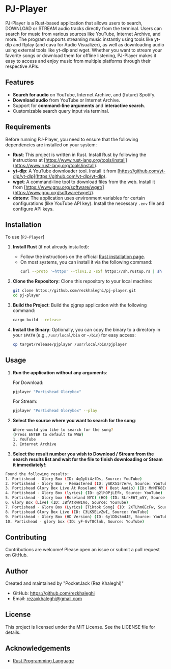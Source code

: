 # PJ-Player

PJ-Player is a Rust-based application that allows users to search, DOWNLOAD or STREAM audio tracks directly from the terminal. Users can search for music from various sources like YouTube, Internet Archive, and more. The program supports streaming music instantly using tools like yt-dlp and ffplay (and cava for Audio Visualizer), as well as downloading audio using external tools like yt-dlp and wget. Whether you want to stream your favorite songs or download them for offline listening, PJ-Player makes it easy to access and enjoy music from multiple platforms through their respective APIs.

## Features

- **Search for audio** on YouTube, Internet Archive, and (future) Spotify.
- **Download audio** from YouTube or Internet Archive.
- Support for **command-line arguments** and **interactive search**.
- Customizable search query input via terminal.

## Requirements

Before running PJ-Player, you need to ensure that the following dependencies are installed on your system:

- **Rust**: This project is written in Rust. Install Rust by following the instructions at [https://www.rust-lang.org/tools/install](https://www.rust-lang.org/tools/install).
- **yt-dlp**: A YouTube downloader tool. Install it from [https://github.com/yt-dlp/yt-dlp](https://github.com/yt-dlp/yt-dlp).
- **wget**: A command-line tool to download files from the web. Install it from [https://www.gnu.org/software/wget/](https://www.gnu.org/software/wget/).
- **dotenv**: The application uses environment variables for certain configurations (like YouTube API key). Install the necessary `.env` file and configure API keys.

## Installation

To use [`PJ-Player`]

1. **Install Rust** (if not already installed):

   - Follow the instructions on the official [Rust installation page](https://www.rust-lang.org/tools/install).
   - On most systems, you can install it via the following command:
     ```sh
     curl --proto '=https' --tlsv1.2 -sSf https://sh.rustup.rs | sh
     ```

2. **Clone the Repository**:
   Clone this repository to your local machine:

   ```sh
   git clone https://github.com/rezkhaleghi/pj-player.git
   cd pj-player
   ```

3. **Build the Project**:
   Build the pjgrep application with the following command:

   ```sh
   cargo build --release
   ```

4. **Install the Binary**:
   Optionally, you can copy the binary to a directory in your `$PATH` (e.g., `/usr/local/bin` or `~/bin`) for easy access:

   ```sh
   cp target/release/pjplayer /usr/local/bin/pjplayer
   ```

## Usage

1. **Run the application without any arguments**:

   For Download:

   ```sh
   pjplayer "Portishead Glorybox"
   ```

   For Stream:

   ```sh
   pjplayer "Portishead Glorybox" --play
   ```

2. **Select the source where you want to search for the song**:

   ```sh
   Where would you like to search for the song?
   (Press ENTER to default to WWW)
   1. YouTube
   2. Internet Archive
   ```

3. **Select the result number you wish to Download / Stream from the search results list and wait for the file to finish downloading or Steam it immediately!**:

```sh
Found the following results:
1. Portishead - Glory Box (ID: 4qQyUi4zfDs, Source: YouTube)
2. Portishead - Glory Box - Remastered (ID: yAKX51r7erw, Source: YouTube)
3. Portishead Glory Box Live At Roseland NY ( Best Audio) (ID: MnMTK8EdsOc, Source: YouTube)
4. Portishead - Glory Box (lyrics) (ID: g2lhOPjLEfk, Source: YouTube)
5. Portishead - Glory box (Roseland NYC) (HQ) (ID: SLrkE6T_m5Y, Source: YouTube)
6. Glory Box (Live) (ID: JBfAtRvW1Ao, Source: YouTube)
7. Portishead - Glory Box (Lyrics) [Tiktok Song] (ID: 2XTLhm6EcFw, Source: YouTube)
8. Portishead Glory Box Live (ID: C3LK5ELvZwI, Source: YouTube)
9. Portishead - Glory Box (HD Version) (ID: 6ylDDs3mdJE, Source: YouTube)
10. Portishead - glory box (ID: yF-GvT8Clnk, Source: YouTube)
```

## Contributing

Contributions are welcome! Please open an issue or submit a pull request on GitHub.

## Author

Created and maintained by "PocketJack (Rez Khaleghi)"

- GitHub: https://github.com/rezkhaleghi
- Email: rezaxkhaleghi@gmail.com

## License

This project is licensed under the MIT License. See the LICENSE file for details.

## Acknowledgements

- [Rust Programming Language](https://www.rust-lang.org/)
